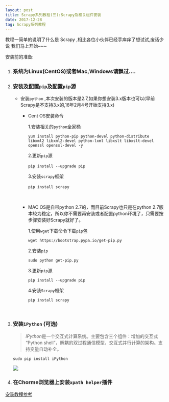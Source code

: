 ```yaml
---
layout: post
title: Scrapy系列教程(三):Scrapy及相关组件安装
date: 2017-12-28
tag: Scrapy系列教程
---
```





 教程一简单的说明了什么是 Scrapy ,相比各位小伙伴已经手痒痒了想试试,废话少说 我们马上开始~~~

安装前的准备:

1. ### 系统为Linux(CentOS)或者Mac,Windows请飘过….

2. ### 安装及配置`pip`及配置`pip`源

   * 安装`python` ,本次安装的版本是2.7,如果你想安装3.x版本也可以(早前Scrapy是不支持3.x的,16年2月4号开始支持3.x)

     * Cent OS安装命令

       1.安装相关的`python`全家桶

       ```yum install python-pip python-devel python-distribute libxml2 libxml2-devel python-lxml libxslt libxslt-devel openssl openssl-devel -y```

       ​2.更新`pip`源

       ​```pip install --upgrade pip```

       ​3.安装`scrapy`框架

       ​```pip install scrapy```

     ​

     * MAC OS是自带python 2.7的，而目前Scrapy也只是在python 2.7版本较为稳定，所以你不需要再安装或者配置python环境了，只需要按步骤安装好Scrapy就好了。

       1.使用`wget`下载命令下载`pip`包

       ```wget https://bootstrap.pypa.io/get-pip.py```

       2.安装`pip`

       ```sudo python get-pip.py```

       3.更新`pip`源

       ```pip install --upgrade pip```

       4.安装`Scrapy`框架

       ```pip install scrapy```

       ​

      

3. ### 安装`iPython`   (可选)

     > *IPython*是一个交互式计算系统。主要包含三个组件：增加的交互式 “Python shell”，解耦的双过程通信模型，交互式并行计算的架构。支持变量自动补全。

     <p></p>
     <p></p>

      `sudo pip install iPython`


     ![](http://p0kzdnfmg.bkt.clouddn.com/17-12-29/36742008.jpg)

4. ### 在Chorme浏览器上安装`xpath helper`插件
  [安装教程参考](https://www.jianshu.com/p/9651c0079e5a)

   ​

   ​






